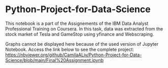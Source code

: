 # Python-Project-for-Data-Science
This notebook is a part of the Assignements of the IBM Data Analyst Professional Training on Coursera. 
In this task, data was extracted from the stock market of Tesla and GameStop using yfinance and Webscraping.

Graphs cannot be displayed here because of the used version of Jupyter Notebook. Access the link below to see the complete project:
https://nbviewer.org/github/CamilaALiv/Python-Project-for-Data-Science/blob/main/Final%20Assignment.ipynb
